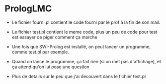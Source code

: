 # PrologLMC

- Le fichier fourni.pl contient le code fourni par le prof à la fin de son mail.
- Le fichier test.pl contient le meme code, plus un peu de code pour test est essayer de piger comment ça marche

- Une fois que SWI-Prolog est installé, on peut lancer un programme, comme test.pl par exemple.
- Quand on lance le programme, ça fait rien (si on met pas d'affichage), et ça attend qu'on lui pose une question
- Plus de details sur le peu que j'ai decouvert dans le fichier test.pl